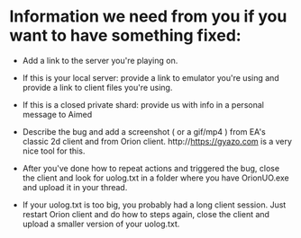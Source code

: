 # Information we need from you if you want to have something fixed:

* Add a link to the server you're playing on.
* If this is your local server: provide a link to emulator you're using and provide a link to client files you're using.
* If this is a closed private shard: provide us with info in a personal message to Aimed

* Describe the bug and add a screenshot ( or a gif/mp4 ) from EA's classic 2d client and from Orion client.
http://https://gyazo.com is a very nice tool for this.

* After you've done how to repeat actions and triggered the bug, close the client and look for uolog.txt in a folder where you have OrionUO.exe and upload it in your thread.
* If your uolog.txt is too big, you probably had a long client session. Just restart Orion client and do how to steps again, close the client and upload a smaller version of your uolog.txt.
